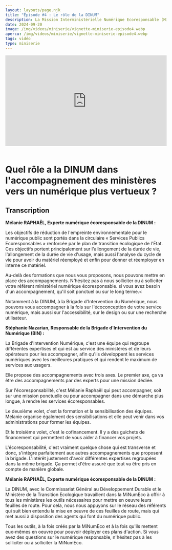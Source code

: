 ```yaml
---
layout: layouts/page.njk
title: "Épisode #4 : Le rôle de la DINUM"
description: La Mission Interministérielle Numérique Ecoresponsable (MiNumEco) et la DINUM
date: 2024-09-20
image: /img/videos/miniserie/vignette-miniserie-episode4.webp
apercu: /img/videos/miniserie/vignette-miniserie-episode4.webp
tags: vidéo
type: miniserie
---
```


<!-- intégraton vidéo dailymotion de la chaine de la DINUM EN ATTENTE DU LIEN-->

<div style="position:relative;padding-bottom:56.25%;height:0;overflow:hidden;"> <iframe style="width:100%;height:100%;position:absolute;left:0px;top:0px;overflow:hidden" frameborder="0" type="text/html" src="https://www.dailymotion.com/embed/video/x95qb3s" width="100%" height="100%" allowfullscreen title="Dailymotion Video Player" > </iframe> </div>

</br>

# Quel rôle a la DINUM dans l'accompagnement des ministères vers un numérique plus vertueux ?

## Transcription

**Mélanie RAPHAËL, Experte numérique écoresponsable de la DINUM :**

Les objectifs de réduction de l'empreinte environnementale pour le numérique public sont portés dans la circulaire « Services Publics Ecoresponsables » renforcée par le plan de transition écologique de l'État.
Ces objectifs portent principalement sur l'allongement de la durée de vie, l'allongement de la durée de vie d'usage, mais aussi l'analyse du cycle de vie pour avoir du matériel réemployé et enfin pour donner et réemployer en interne ce matériel.

Au-delà des formations que nous vous proposons, nous pouvons mettre en place des accompagnements. N'hésitez pas à nous solliciter ou à solliciter votre référent ministériel numérique écoresponsable. si vous avez besoin d'un accompagnement, qu'il soit ponctuel ou sur le long terme.<

Notamment à la DINUM, à la Brigade d'Intervention du Numérique, nous pouvons vous accompagner à la fois sur l'écoconception de votre service numérique, mais aussi sur l'accessibilité, sur le design ou sur une recherche utilisateur.

**Stéphanie Nazarian, Responsable de la Brigade d'Intervention du Numérique (BIN) :**

La Brigade d'Intervention Numérique, c'est une équipe qui regroupe différentes expertises et qui est au service des ministères et de leurs opérateurs pour les accompagner, afin qu'ils développent les services numériques avec les meilleures pratiques et qui rendent le maximum de services aux usagers.

Elle propose des accompagnements avec trois axes. Le premier axe, ça va être des accompagnements par des experts pour une mission dédiée.

Sur l'écoresponsabilité, c'est Mélanie Raphaël qui peut accompagner, soit sur une mission ponctuelle ou pour accompagner dans une démarche plus longue, à rendre les services écoresponsables.

Le deuxième volet, c'est la formation et la sensibilisation des équipes. Mélanie organise également des sensibilisations et elle peut venir dans vos administrations pour former les équipes.

Et le troisième volet, c'est le cofinancement. Il y a des guichets de financement qui permettent de vous aider à financer vos projets.

L'écoresponsabilité, c'est vraiment quelque chose qui est transverse et donc, s'intègre parfaitement aux autres accompagnements que proposent la brigade. L'intérêt justement d'avoir différentes expertises regroupées dans la même brigade. Ça permet d'être assuré que tout va être pris en compte de manière globale.

**Mélanie RAPHAËL, Experte numérique écoresponsable de la DINUM :**

La DINUM, avec le Commissariat Général au Développement Durable et le Ministère de la Transition Ecologique travaillent dans la MiNumEco à offrir à tous les ministères les outils nécessaires pour mettre en oeuvre leurs feuilles de route. Pour cela, nous nous appuyons sur le réseau des référents qui suit bien entendu la mise en oeuvre de ces feuilles de route, mais qui met aussi à disposition des agents qui font du numérique public.

Tous les outils, à la fois créés par la MiNumEco et à la fois qu'ils mettent eux-mêmes en oeuvre pour pouvoir déployer ces plans d'action. Si vous avez des questions sur le numérique responsable, n'hésitez pas à les solliciter ou à solliciter la MiNumEco.


